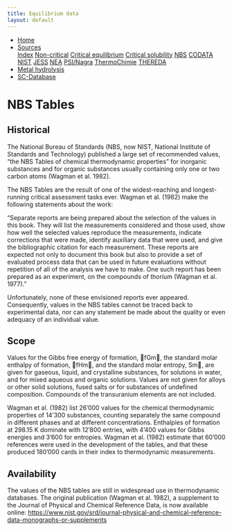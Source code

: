 ```yaml
---
title: Equilibrium data
layout: default
---
```

<ul>
  <li><a href="/">Home</a></li>
  <li class="dropdown">
    <a href="javascript:void(0)" class="dropbtn">Sources</a>
    <div class="dropdown-content">
      <a href="sources.html">Index</a>
      <a href="noncritical.html">Non-critical</a>
      <a href="critical-equilibrium.html">Critical equilibrium</a>
      <a href="critical-solubility.html">Critical solubility</a>
      <a class="active" href="NBS.html">NBS</a>
      <a href="CODATA.html">CODATA</a>
      <a href="NIST.html">NIST</a>
      <a href="JESS.html">JESS</a>
      <a href="NEA.html">NEA</a>
      <a href="PSI.html">PSI/Nagra</a>
      <a href="thermochimie.html">ThermoChimie</a>
      <a href="THEREDA.html">THEREDA</a>
    </div>
  </li>
  <li><a href="/cost-nectar.html">Metal hydrolysis</a></li>
  <li><a href="/sc-database.html">SC-Database</a></li>
</ul>


# NBS Tables

## Historical

The National Bureau of Standards (NBS, now NIST, National Institute of Standards and Technology) published a large set of recommended values, “the NBS Tables of chemical thermodynamic properties” for inorganic substances and for organic substances usually containing only one or two carbon atoms (Wagman et al. 1982).

The NBS Tables are the result of one of the widest-reaching and longest-running critical assessment tasks ever. Wagman et al. (1982) make the following statements about the work:

“Separate reports are being prepared about the selection of the values in this book. They will list the measurements considered and those used, show how well the selected values reproduce the measurements, indicate corrections that were made, identify auxiliary data that were used, and give the bibliographic citation for each measurement. These reports are expected not only to document this book but also to provide a set of evaluated process data that can be used in future evaluations without repetition of all of the analysis we have to make. One such report has been prepared as an experiment, on the compounds of thorium (Wagman et al. 1977).”

Unfortunately, none of these envisioned reports ever appeared. Consequently, values in the NBS tables cannot be traced back to experimental data, nor can any statement be made about the quality or even adequacy of an individual value.

## Scope

Values for the Gibbs free energy of formation, fGm, the standard molar enthalpy of formation, fHm, and the standard molar entropy, Sm, are given for gaseous, liquid, and crystalline substances, for solutions in water, and for mixed aqueous and organic solutions. Values are not given for alloys or other solid solutions, fused salts or for substances of undefined composition. Compounds of the transuranium elements are not included.

Wagman et al. (1982) list 26’000 values for the chemical thermodynamic properties of 14’300 substances, counting separately the same compound in different phases and at different concentrations. Enthalpies of formation at 298.15 K dominate with 12’800 entries, with 4’400 values for Gibbs energies and 3’600 for entropies. Wagman et al. (1982) estimate that 60’000 references were used in the development of the tables, and that these produced 180’000 cards in their index to thermodynamic measurements.

## Availability

The values of the NBS tables are still in widespread use in thermodynamic databases. The original publication (Wagman et al. 1982), a supplement to the Journal of Physical and Chemical Reference Data, is now available online: https://www.nist.gov/srd/journal-physical-and-chemical-reference-data-monographs-or-supplements
